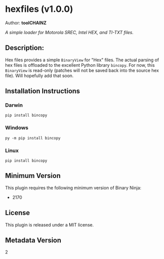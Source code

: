 # hexfiles (v1.0.0)
Author: **toolCHAINZ**

_A simple loader for Motorola SREC, Intel HEX, and TI-TXT files._

## Description:

Hex files provides a simple `BinaryView` for "Hex" files. The actual parsing of hex files is offloaded to the excellent Python library `bincopy`. For now, this `BinaryView` is read-only (patches will not be saved back into the source hex file). Will hopefully add that soon.


## Installation Instructions

### Darwin

`pip install bincopy`

### Windows

`py -m pip install bincopy`

### Linux

`pip install bincopy`

## Minimum Version

This plugin requires the following minimum version of Binary Ninja:

* 2170


## License

This plugin is released under a MIT license.
## Metadata Version

2
